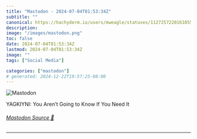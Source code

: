 ```yaml
---
title: "Mastodon - 2024-07-04T01:53:34Z"
subtitle: ""
canonical: https://hachyderm.io/users/mweagle/statuses/112725722016105521
description:
image: "/images/mastodon.png"
toc: false
date: 2024-07-04T01:53:34Z
lastmod: 2024-07-04T01:53:34Z
image: ""
tags: ["Social Media"]

categories: ["mastodon"]
# generated: 2024-12-22T19:57:25-08:00
---
```

![Mastodon](/images/mastodon.png)

<p>YAGKIYNI: You Aren’t Going to Know If You Need It</p>


###### [Mastodon Source 🐘](https://hachyderm.io/@mweagle/112725722016105521)

___

